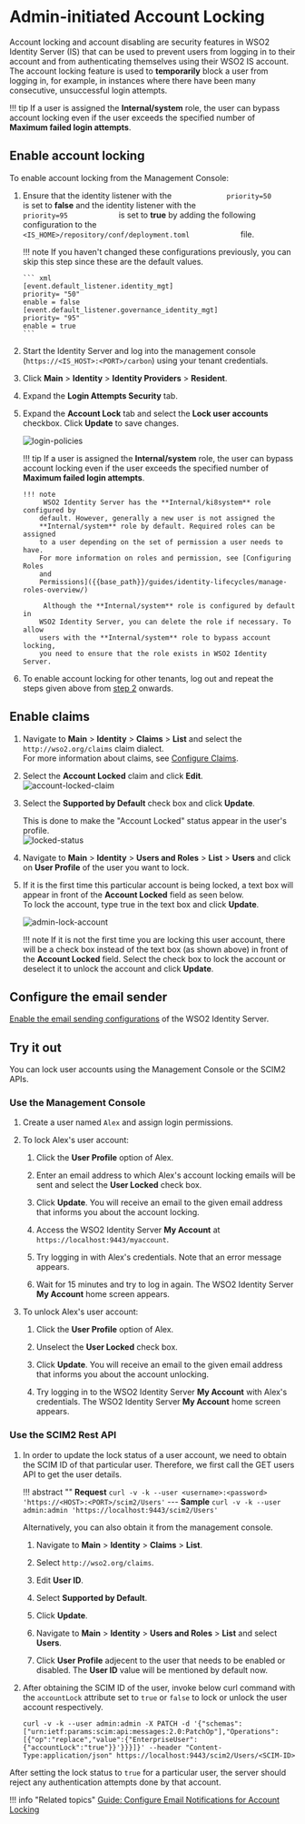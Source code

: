 # Admin-initiated Account Locking

Account locking and account disabling are security features in WSO2 Identity Server (IS) that can be used to prevent users from logging in to their account and from authenticating themselves using their WSO2 IS account. The account locking feature is used to **temporarily** block a user from logging in, for example, in instances where there have been many consecutive, unsuccessful login attempts.

!!! tip
	 If a user is assigned the **Internal/system** role, the user can bypass account locking even if the user exceeds the specified number of **Maximum failed login attempts**.

## Enable account locking

To enable account locking from the Management Console:

1. 	Ensure that the identity listener with the
   `              priority=50             ` is set to **false** and
   the identity listener with the `              priority=95             ` is set to
   **true**  by adding the following configuration to the
   `              <IS_HOME>/repository/conf/deployment.toml             ` file.  

	!!! note
		If you haven't changed these configurations previously, you can skip this step since these are the default values. 

		``` xml
		[event.default_listener.identity_mgt]
		priority= "50"
		enable = false
		[event.default_listener.governance_identity_mgt]
		priority= "95"
		enable = true
		```


2.  <a name="lockingaspecificuseraccount"></a>Start the Identity Server and log into the management console (`https://<IS_HOST>:<PORT>/carbon`) using
   your tenant credentials.
      
3.  Click **Main** > **Identity** > **Identity Providers** > **Resident**.
4.  Expand the **Login Attempts Security** tab.
5.  Expand the **Account Lock** tab and select the **Lock user accounts** checkbox. Click **Update** to save changes.  
	
	![login-policies]({{base_path}}/assets/img/guides/login-policies.png) 

	!!! tip
		If a user is assigned the **Internal/system** role, the user can
		bypass account locking even if the user exceeds the specified number
		of **Maximum failed login attempts**.
   
		!!! note
			 WSO2 Identity Server has the **Internal/ki8system** role configured by
			default. However, generally a new user is not assigned the
			**Internal/system** role by default. Required roles can be assigned
			to a user depending on the set of permission a user needs to have.
			For more information on roles and permission, see [Configuring Roles
			and
			Permissions]({{base_path}}/guides/identity-lifecycles/manage-roles-overview/)

			 Although the **Internal/system** role is configured by default in
			WSO2 Identity Server, you can delete the role if necessary. To allow
			users with the **Internal/system** role to bypass account locking,
			you need to ensure that the role exists in WSO2 Identity Server.
         
         
6.  To enable account locking for other tenants, log out and repeat the
   steps given above from [step 2](#lockingaspecificuseraccount)
   onwards.
    
## Enable claims

1.  Navigate to **Main** > **Identity** > **Claims** > **List** and select the `http://wso2.org/claims` claim dialect.  
    For more information about claims, see [Configure Claims]({{base_path}}/guides/dialects/configure-claims/).
2.  Select the **Account Locked** claim and click **Edit**.  
    ![account-locked-claim]({{base_path}}/assets/img/guides/account-locked-claim.png) 
3.  Select the **Supported by Default** check box and click **Update**.

    This is done to make the "Account Locked" status appear in the
    user's profile.  
    ![locked-status]({{base_path}}/assets/img/guides/locked-status.png)
   
4.  Navigate to **Main** > **Identity** > **Users and Roles** > **List** > **Users** and click on **User Profile** of the user you want to lock.
5.  If it is the first time this particular account is being locked, a
    text box will appear in front of the **Account Locked** field as
    seen below.  
    To lock the account, type true in the text box and click **Update**.

    ![admin-lock-account]({{base_path}}/assets/img/guides/admin-lock-account.png)

    !!! note
        If it is not the first time you are locking this user account, there
      will be a check box instead of the text box (as shown above) in front of
      the **Account Locked** field. Select the check box to lock the account
      or deselect it to unlock the account and click **Update**.

## Configure the email sender

[Enable the email sending configurations]({{base_path}}/deploy/configure-email-sending) of the WSO2 Identity Server.

## Try it out

You can lock user accounts using the Management Console or the SCIM2 APIs.

### Use the Management Console

1. Create a user named `Alex` and assign login permissions.

2. To lock Alex's user account:

	1.	Click the **User Profile** option of Alex.

	2.	Enter an email address to which Alex's account locking emails will be sent and select the **User Locked** check box.

	3.	Click **Update**.
   You will receive an email to the given email address that informs you about the account locking.

		<!--<img src="../../assets/img/learn/account-unlocked-email.png" alt="Account Unlocked email" width="500" style="border:1px solid grey">-->

	4.	Access the WSO2 Identity Server **My Account** at `https://localhost:9443/myaccount`.

	5.	Try logging in with Alex's credentials. Note that an error message appears.

	6.	Wait for 15 minutes and try to log in again. The WSO2 Identity Server **My Account** home screen appears.


3. To unlock Alex's user account:

	1.	Click the **User Profile** option of Alex.

	2.	Unselect the **User Locked** check box.

	3.	Click **Update**.
   You will receive an email to the given email address that informs you about the account unlocking.

		<!--<img src="../../assets/img/learn/account-unlocked-email.png" alt="Account Unlocked email" width="500" style="border:1px solid grey">-->

	4.	Try logging in to the WSO2 Identity Server **My Account** with Alex's credentials. The WSO2 Identity Server **My Account** home screen appears.

### Use the SCIM2 Rest API

1. In order to update the lock status of a user account, we need to obtain the SCIM ID of that particular user. Therefore, we first call the GET users API to get the user details.

    !!! abstract ""
        **Request**
        ```
        curl -v -k --user <username>:<password> 'https://<HOST>:<PORT>/scim2/Users'
        ```
        ---
        **Sample**
        ```
        curl -v -k --user admin:admin 'https://localhost:9443/scim2/Users'
        ```

	Alternatively, you can also obtain it from the management console. 

	1.	Navigate to **Main** > **Identity** > **Claims** > **List**. 

	2.	Select `http://wso2.org/claims`. 

	3.	Edit **User ID**. 

	4.	Select **Supported by Default**. 

	5.	Click **Update**. 

	6.	Navigate to **Main** > **Identity** > **Users and Roles** > **List** and select **Users**. 

	7.	Click **User Profile** adjecent to the user that needs to be enabled or disabled. The **User ID** value will be mentioned by default now. 

2. After obtaining the SCIM ID of the user, invoke below curl command with the `accountLock` attribute set to `true` or `false` to lock or unlock the user account respectively.

	```curl 
	curl -v -k --user admin:admin -X PATCH -d '{"schemas":["urn:ietf:params:scim:api:messages:2.0:PatchOp"],"Operations":[{"op":"replace","value":{"EnterpriseUser":{"accountLock":"true"}}'}}}]}' --header "Content-Type:application/json" https://localhost:9443/scim2/Users/<SCIM-ID>
	```

After setting the lock status to `true` for a particular user, the server should reject any authentication attempts done by that account.

<!--

## Lock user accounts using SOAP

An administrative user (with the permission level /permission/admin/configure/security/usermgt/users ) can lock a user account using the `RemoteUserStoreManagerService`. You can use the `setUserClaimValues` operation to achieve this. The following request is a sample SOAP request that can be sent to the `RemoteUserStoreManagerService` to lock a user account.

```curl 
<soapenv:Envelope xmlns:soapenv="http://schemas.xmlsoap.org/soap/envelope/" xmlns:ser="http://service.ws.um.carbon.wso2.org" xmlns:xsd="http://common.mgt.user.carbon.wso2.org/xsd">
   <soapenv:Header/>
   <soapenv:Body>
      <ser:setUserClaimValues>
         <!--Optional:--\>
         <ser:userName>test</ser:userName>
         <!--Zero or more repetitions:--\>
         <ser:claims>
            <!--Optional:--\>
            <xsd:claimURI>http://wso2.org/claims/identity/accountLocked</xsd:claimURI>
            <!--Optional:--\>
            <xsd:value>true</xsd:value>
         </ser:claims>
         <!--Optional:--\>
         <ser:profileName>default</ser:profileName>
      </ser:setUserClaimValues>
   </soapenv:Body>
</soapenv:Envelope>
```

## Unlock user accounts using SOAP

Similarly, you can use the `setUserClaimValues` operation, `RemoteUserStoreManagerService` AdminService to unlock a locked user account. The following request is a sample SOAP request that can be sent to the `RemoteUserStoreManagerService` to unlock a user account.

```curl
<soapenv:Envelope xmlns:soapenv="http://schemas.xmlsoap.org/soap/envelope/" xmlns:ser="http://service.ws.um.carbon.wso2.org" xmlns:xsd="http://common.mgt.user.carbon.wso2.org/xsd">
   <soapenv:Header/>
   <soapenv:Body>
      <ser:setUserClaimValues>
         <!--Optional:--\>
         <ser:userName>test</ser:userName>
         <!--Zero or more repetitions:--\>
         <ser:claims>
            <!--Optional:--\>
            <xsd:claimURI>http://wso2.org/claims/identity/accountLocked</xsd:claimURI>
            <!--Optional:--\>
            <xsd:value>false</xsd:value>
         </ser:claims>
         <!--Optional:--\>
         <ser:profileName>default</ser:profileName>
      </ser:setUserClaimValues>
   </soapenv:Body>
</soapenv:Envelope>
```
-->

!!! info "Related topics"
	[Guide: Configure Email Notifications for Account Locking]({{base_path}}/guides/tenants/email-account-locking)
    <!--- [Concept: Account Locking](TODO:link-to-concept)-->
    <!-- [Guide: Configure Email Notifications](TODO:link-to-guide)-->
